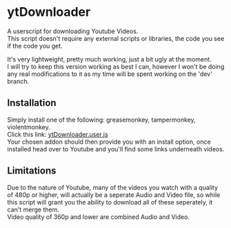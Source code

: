 # ytDownloader
A userscript for downloading Youtube Videos.  
This script doesn't require any external scripts or libraries, the code you see if the code you get.

It's very lightweight, pretty much working, just a bit ugly at the moment.  
I will try to keep this version working as best I can, however I won't be doing any real modifications to it as my time will be spent working on the 'dev' branch.

## Installation
Simply install one of the following: greasemonkey, tampermonkey, violentmonkey.  
Click this link: [ytDownloader.user.js](https://github.com/xmillsa/ytDownloader/raw/master/src/ytDownloader.user.js)  
Your chosen addon should then provide you with an install option, once installed head over to Youtube and you'll find some links underneath videos.  

## Limitations
Due to the nature of Youtube, many of the videos you watch with a quality of 480p or higher, will actually be a seperate Audio and Video file, so while this script will grant you the ability to download all of these seperately, it can't merge them.  
Video quality of 360p and lower are combined Audio and Video.
